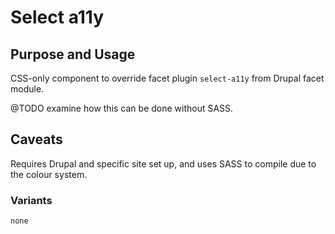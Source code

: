 # Select a11y

## Purpose and Usage
CSS-only component to override facet plugin `select-a11y` from Drupal facet module.

@TODO examine how this can be done without SASS.

## Caveats
Requires Drupal and specific site set up, and uses SASS to compile due to the colour system.

### Variants

```
none

```
